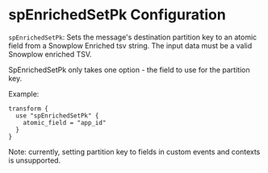 # spEnrichedSetPk Configuration

`spEnrichedSetPk`: Sets the message's destination partition key to an atomic field from a Snowplow Enriched tsv string.  The input data must be a valid Snowplow enriched TSV.

SpEnrichedSetPk only takes one option - the field to use for the partition key.

Example:

```hcl
transform {
  use "spEnrichedSetPk" {
    atomic_field = "app_id"
  }
}
```

Note: currently, setting partition key to fields in custom events and contexts is unsupported.